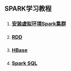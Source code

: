 ## SPARK学习教程
1. ### [安装虚拟环境Spark集群](https://github.com/LeslieZhoa/Learning_Spark/blob/master/1.%E5%AE%89%E8%A3%85%E7%8E%AF%E5%A2%83/ReadMe.md)
2. ### [RDD](https://github.com/LeslieZhoa/Learning_Spark/blob/master/2.RDD/ReadMe.md)
3. ### [HBase](https://github.com/LeslieZhoa/Learning_Spark/blob/master/3.HBase/ReadMe.md)
4. ### [Spark SQL](https://github.com/LeslieZhoa/Learning_Spark/blob/master/4.Spark%20SQL/ReadMe.md)